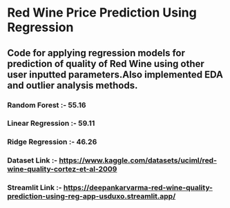 # Red Wine Price Prediction Using Regression
## Code for applying regression models for prediction of quality of Red Wine using other user inputted parameters.Also implemented EDA and outlier analysis methods.
### Random Forest :- 55.16
### Linear Regression :- 59.11
### Ridge Regression :- 46.26
### Dataset Link :- https://www.kaggle.com/datasets/uciml/red-wine-quality-cortez-et-al-2009
### Streamlit Link :- https://deepankarvarma-red-wine-quality-prediction-using-reg-app-usduxo.streamlit.app/